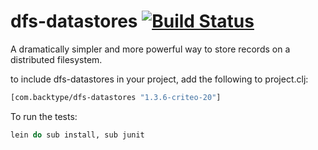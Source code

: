 # dfs-datastores [![Build Status](https://secure.travis-ci.org/criteo-forks/dfs-datastores.png?branch=criteo)](http://travis-ci.org/criteo-forks/dfs-datastores)

A dramatically simpler and more powerful way to store records on a distributed filesystem.

to include dfs-datastores in your project, add the following to project.clj:

```clojure
[com.backtype/dfs-datastores "1.3.6-criteo-20"]
```

To run the tests:

```clojure
lein do sub install, sub junit
```
